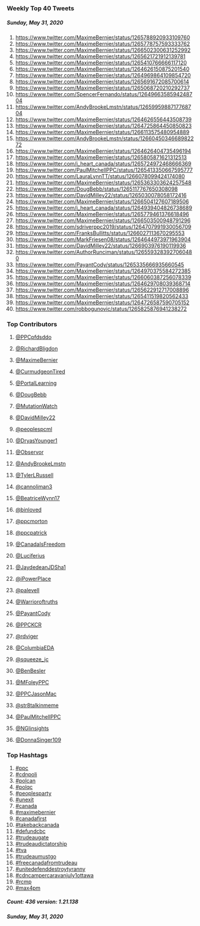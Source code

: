 ### Weekly Top 40 Tweets
##### Sunday, May 31, 2020
 1) https://www.twitter.com/MaximeBernier/status/1265788920933109760
 2) https://www.twitter.com/MaximeBernier/status/1265778757593333762
 3) https://www.twitter.com/MaximeBernier/status/1266502300631252992
 4) https://www.twitter.com/MaximeBernier/status/1265621721912139781
 5) https://www.twitter.com/MaximeBernier/status/1265410766666117120
 6) https://www.twitter.com/MaximeBernier/status/1264626150875201540
 7) https://www.twitter.com/MaximeBernier/status/1264969864109854720
 8) https://www.twitter.com/MaximeBernier/status/1265691672085700614
 9) https://www.twitter.com/MaximeBernier/status/1265068720210292737
10) https://www.twitter.com/SpencerFernando/status/1264966358594248704
11) https://www.twitter.com/AndyBrookeLmstn/status/1265995988717768704
12) https://www.twitter.com/MaximeBernier/status/1264626556443508739
13) https://www.twitter.com/MaximeBernier/status/1264725864450850823
14) https://www.twitter.com/MaximeBernier/status/1266113575480954889
15) https://www.twitter.com/AndyBrookeLmstn/status/1266045034668982272
16) https://www.twitter.com/MaximeBernier/status/1264626404735496194
17) https://www.twitter.com/MaximeBernier/status/1265805871621312513
18) https://www.twitter.com/i_heart_canada/status/1265724972468666369
19) https://www.twitter.com/PaulMitchellPPC/status/1265413350667595777
20) https://www.twitter.com/LauraLynnTT/status/1266078099424174080
21) https://www.twitter.com/MaximeBernier/status/1265363303624257548
22) https://www.twitter.com/DougBebb/status/1265117767650308098
23) https://www.twitter.com/DavidMilley22/status/1265030078058172416
24) https://www.twitter.com/MaximeBernier/status/1266504127607189506
25) https://www.twitter.com/i_heart_canada/status/1264939404826738689
26) https://www.twitter.com/MaximeBernier/status/1265779461376618496
27) https://www.twitter.com/MaximeBernier/status/1266503500948791296
28) https://www.twitter.com/sdriverppc2019/status/1264707991930056709
29) https://www.twitter.com/FranksBullitts/status/1266027113670295553
30) https://www.twitter.com/MarkFriesen08/status/1264644973971963904
31) https://www.twitter.com/DavidMilley22/status/1266903976190119936
32) https://www.twitter.com/AuthorRunciman/status/1265593283927060480
33) https://www.twitter.com/PayantCody/status/1265335666935660545
34) https://www.twitter.com/MaximeBernier/status/1264970375584272385
35) https://www.twitter.com/MaximeBernier/status/1266060387256078339
36) https://www.twitter.com/MaximeBernier/status/1264629708039368714
37) https://www.twitter.com/MaximeBernier/status/1265622912717008896
38) https://www.twitter.com/MaximeBernier/status/1265411519820562433
39) https://www.twitter.com/MaximeBernier/status/1264726587590705152
40) https://www.twitter.com/robbogunovic/status/1265825876941238272

### Top Contributors
  1) [@PPCpfdsddo](https://www.twitter.com/PPCpfdsddo)
  2) [@RichardBligdon](https://www.twitter.com/RichardBligdon)
  3) [@MaximeBernier](https://www.twitter.com/MaximeBernier)
  4) [@CurmudgeonTired](https://www.twitter.com/CurmudgeonTired)
  5) [@PortalLearning](https://www.twitter.com/PortalLearning)
  6) [@DougBebb](https://www.twitter.com/DougBebb)
  7) [@MutationWatch](https://www.twitter.com/MutationWatch)
  8) [@DavidMilley22](https://www.twitter.com/DavidMilley22)
  9) [@peoplespcml](https://www.twitter.com/peoplespcml)
 10) [@DryasYounger1](https://www.twitter.com/DryasYounger1)

 11) [@Observor](https://www.twitter.com/Observor)
 12) [@AndyBrookeLmstn](https://www.twitter.com/AndyBrookeLmstn)
 13) [@TylerLRussell](https://www.twitter.com/TylerLRussell)
 14) [@cannoliman3](https://www.twitter.com/cannoliman3)
 15) [@BeatriceWynn17](https://www.twitter.com/BeatriceWynn17)
 16) [@binloved](https://www.twitter.com/binloved)
 17) [@ppcmorton](https://www.twitter.com/ppcmorton)
 18) [@ppcpatrick](https://www.twitter.com/ppcpatrick)
 19) [@CanadaIsFreedom](https://www.twitter.com/CanadaIsFreedom)
 20) [@Luciferius](https://www.twitter.com/Luciferius)

 21) [@JaydedeanJDSha1](https://www.twitter.com/JaydedeanJDSha1)
 22) [@iPowerPlace](https://www.twitter.com/iPowerPlace)
 23) [@palevell](https://www.twitter.com/palevell)
 24) [@Warrioroftruths](https://www.twitter.com/Warrioroftruths)
 25) [@PayantCody](https://www.twitter.com/PayantCody)
 26) [@PPCKCR](https://www.twitter.com/PPCKCR)
 27) [@rdviger](https://www.twitter.com/rdviger)
 28) [@ColumbiaEDA](https://www.twitter.com/ColumbiaEDA)
 29) [@squeeze_jc](https://www.twitter.com/squeeze_jc)
 30) [@BenBesler](https://www.twitter.com/BenBesler)

 31) [@MFoleyPPC](https://www.twitter.com/MFoleyPPC)
 32) [@PPCJasonMac](https://www.twitter.com/PPCJasonMac)
 33) [@str8talkinmeme](https://www.twitter.com/str8talkinmeme)
 34) [@PaulMitchellPPC](https://www.twitter.com/PaulMitchellPPC)
 35) [@NGIinsights](https://www.twitter.com/NGIinsights)
 36) [@DonnaSinger109](https://www.twitter.com/DonnaSinger109)


### Top Hashtags

  1) [#ppc](https://www.twitter.com/hashtag/ppc)
  2) [#cdnpoli](https://www.twitter.com/hashtag/cdnpoli)
  3) [#polcan](https://www.twitter.com/hashtag/polcan)
  4) [#polqc](https://www.twitter.com/hashtag/polqc)
  5) [#peoplesparty](https://www.twitter.com/hashtag/peoplesparty)
  6) [#unexit](https://www.twitter.com/hashtag/unexit)
  7) [#canada](https://www.twitter.com/hashtag/canada)
  8) [#maximebernier](https://www.twitter.com/hashtag/maximebernier)
  9) [#canadafirst](https://www.twitter.com/hashtag/canadafirst)
 10) [#takebackcanada](https://www.twitter.com/hashtag/takebackcanada)
 11) [#defundcbc](https://www.twitter.com/hashtag/defundcbc)
 12) [#trudeaugate](https://www.twitter.com/hashtag/trudeaugate)
 13) [#trudeaudictatorship](https://www.twitter.com/hashtag/trudeaudictatorship)
 14) [#tva](https://www.twitter.com/hashtag/tva)
 15) [#trudeaumustgo](https://www.twitter.com/hashtag/trudeaumustgo)
 16) [#freecanadafromtrudeau](https://www.twitter.com/hashtag/freecanadafromtrudeau)
 17) [#unitedefenddestroytyranny](https://www.twitter.com/hashtag/unitedefenddestroytyranny)
 18) [#cdncampercaravanjuly1ottawa](https://www.twitter.com/hashtag/cdncampercaravanjuly1ottawa)
 19) [#rcmp](https://www.twitter.com/hashtag/rcmp)
 20) [#max4pm](https://www.twitter.com/hashtag/max4pm)

##### Count: 436	version: 1.21.138
##### Sunday, May 31, 2020

